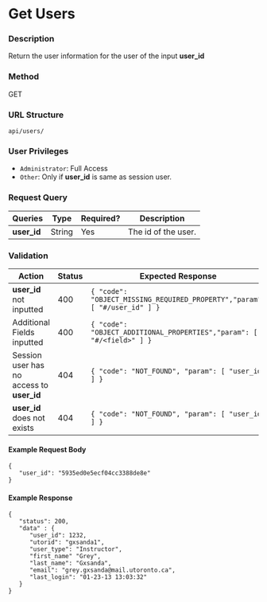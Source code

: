 Get Users
===
### Description
Return the user information for the user of the input **user_id**

### Method
GET

### URL Structure
`api/users/`

### User Privileges
* `Administrator`: Full Access
* `Other`: Only if **user_id** is same as session user.

### Request Query
| Queries        | Type   | Required? | Description           |
|----------------|--------|-----------|-----------------------|
| **user_id**    | String |     Yes   |  The id of the user.  |


### Validation
| Action                                    | Status | Expected Response                                                         |
|-------------------------------------------|--------|---------------------------------------------------------------------------|
| **user_id** not inputted                  | 400    | `{ "code": "OBJECT_MISSING_REQUIRED_PROPERTY","param": [ "#/user_id" ] }` |
| Additional Fields inputted                | 400    | `{ "code": "OBJECT_ADDITIONAL_PROPERTIES","param": [ "#/<field>" ] }`     |
| Session user has no access to **user_id** | 404    | `{ "code": "NOT_FOUND", "param": [ "user_id" ] }`                         |
| **user_id** does not exists               | 404    | `{ "code": "NOT_FOUND", "param": [ "user_id" ] }`                         |


#### Example Request Body
```
{
   "user_id": "5935ed0e5ecf04cc3388de8e"
}
```
#### Example Response
```
{
   "status": 200,
   "data" : {
      "user_id": 1232,
      "utorid": "gxsanda1",
      "user_type": "Instructor",
      "first_name" "Grey",
      "last_name": "Gxsanda",
      "email": "grey.gxsanda@mail.utoronto.ca",
      "last_login": "01-23-13 13:03:32"
   }
}
```
